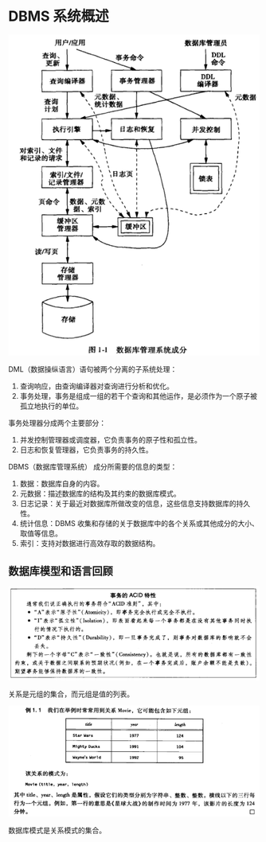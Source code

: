 # DBMS 系统概述
![](imgs/1-1.png)

DML（数据操纵语言）语句被两个分离的子系统处理：
1. 查询响应，由查询编译器对查询进行分析和优化。
2. 事务处理，事务是组成一组的若干个查询和其他运作，是必须作为一个原子被孤立地执行的单位。

事务处理器分成两个主要部分：
1. 并发控制管理器或调度器，它负责事务的原子性和孤立性。
2. 日志和恢复管理器，它负责事务的持久性。

DBMS（数据库管理系统） 成分所需要的信息的类型：
1. 数据：数据库自身的内容。
2. 元数据：描述数据库的结构及其约束的数据库模式。
3. 日志记录：关于最近对数据库所做改变的信息，这些信息支持数据库的持久性。
4. 统计信息：DBMS 收集和存储的关于数据库中的各个关系或其他成分的大小、取值等信息。
5. 索引：支持对数据进行高效存取的数据结构。

## 数据库模型和语言回顾

![](imgs/1-2.png)

关系是元组的集合，而元组是值的列表。

![](imgs/1-3.png)

数据库模式是关系模式的集合。